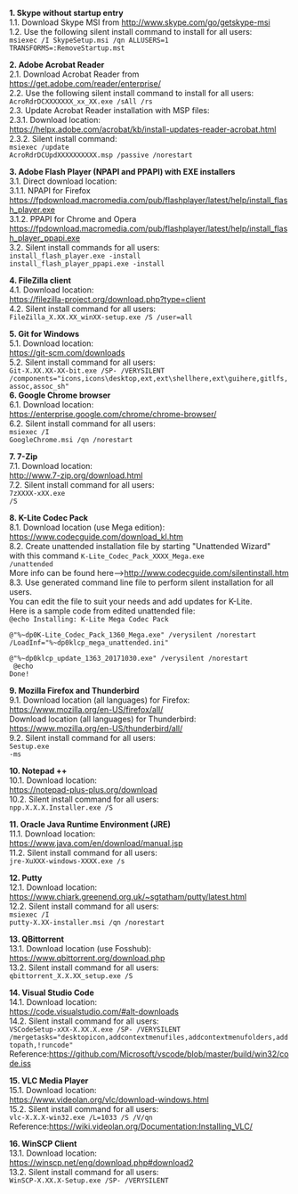 <b>1. Skype without startup entry</b><br>
1.1. Download Skype MSI from <a href>http://www.skype.com/go/getskype-msi</a> <br>
1.2. Use the following silent install command to install for all users: <br>
<code>msiexec /I SkypeSetup.msi /qn ALLUSERS=1  TRANSFORMS=:RemoveStartup.mst</code></br>

<b>2. Adobe Acrobat Reader</b><br>
2.1. Download Acrobat Reader from <a href>https://get.adobe.com/reader/enterprise/</a><br>
2.2. Use the following silent install command to install for all users: <br>
<code>AcroRdrDCXXXXXXX_xx_XX.exe /sAll /rs</code></br>
2.3. Update Acrobat Reader installation with MSP files:<br>
2.3.1. Download location:<br>
<a href>https://helpx.adobe.com/acrobat/kb/install-updates-reader-acrobat.html</a><br>
2.3.2. Silent install command:<br>
<code>msiexec /update AcroRdrDCUpdXXXXXXXXXX.msp /passive /norestart</code><br>

<b>3. Adobe Flash Player (NPAPI and PPAPI) with EXE installers</b><br>
3.1. Direct download location:<br>
3.1.1. NPAPI for Firefox<br>
<a href>https://fpdownload.macromedia.com/pub/flashplayer/latest/help/install_flash_player.exe</a><br>
3.1.2. PPAPI for Chrome and Opera<br>
<a href>https://fpdownload.macromedia.com/pub/flashplayer/latest/help/install_flash_player_ppapi.exe</a><br>
3.2. Silent install commands for all users:<br>
<code>install_flash_player.exe -install</code><br>
<code>install_flash_player_ppapi.exe -install</code><br>

<b>4. FileZilla client</b><br>
4.1. Download location:<br>
<a href>https://filezilla-project.org/download.php?type=client</a><br>
4.2. Silent install command for all users:<br>
<code>FileZilla_X.XX.XX_winXX-setup.exe /S /user=all</code>

<b>5. Git for Windows</b><br>
5.1. Download location:<br>
<a href>https://git-scm.com/downloads</a><br>
5.2. Silent install command for all users:<br>
<code>Git-X.XX.XX-XX-bit.exe /SP- /VERYSILENT /components="icons,icons\desktop,ext,ext\shellhere,ext\guihere,gitlfs,assoc,assoc_sh"</code><br>
<b>6. Google Chrome browser</b><br>
6.1. Download location:<br>
<a href>https://enterprise.google.com/chrome/chrome-browser/</a><br>
6.2. Silent install command for all users:<br>
<code>msiexec /I GoogleChrome.msi /qn /norestart</code>

<b>7. 7-Zip</b><br>
7.1. Download location:<br>
<a href>http://www.7-zip.org/download.html</a><br>
7.2. Silent install command for all users:<br>
<code>7zXXXX-xXX.exe /S</code><br>

<b>8. K-Lite Codec Pack</b><br>
8.1. Download location (use Mega edition):<br>
<a href>https://www.codecguide.com/download_kl.htm</a><br>
8.2. Create unattended installation file by starting "Unattended Wizard"<br>
with this command <code>K-Lite_Codec_Pack_XXXX_Mega.exe /unattended</code><br>
More info can be found here--><a href>http://www.codecguide.com/silentinstall.htm</a><br>
8.3. Use generated command line file to perform silent installation for all users.<br>
You can edit the file to suit your needs and add updates for K-Lite.<br>
Here is a sample code from edited unattended file:<br>
<code>@echo Installing: K-Lite Mega Codec Pack<br>
@"%~dp0K-Lite_Codec_Pack_1360_Mega.exe" /verysilent /norestart /LoadInf="%~dp0klcp_mega_unattended.ini"<br>
@"%~dp0klcp_update_1363_20171030.exe" /verysilent /norestart<br>
@echo Done!</code><br>

<b>9. Mozilla Firefox and Thunderbird</b><br>
9.1. Download location (all languages) for Firefox:<br>
<a href>https://www.mozilla.org/en-US/firefox/all/</a><br>
Download location (all languages) for Thunderbird:<br>
<a href>https://www.mozilla.org/en-US/thunderbird/all/</a><br>
9.2. Silent install command for all users:<br>
<code>Sestup.exe -ms</code>

<b>10. Notepad ++</b><br>
10.1. Download location:<br>
<a href>https://notepad-plus-plus.org/download</a><br>
10.2. Silent install command for all users:<br>
<code>npp.X.X.X.Installer.exe /S</code><br>

<b>11. Oracle Java Runtime Environment (JRE)</b><br>
11.1. Download location:<br>
<a href>https://www.java.com/en/download/manual.jsp</a><br>
11.2. Silent install command for all users:<br>
<code>jre-XuXXX-windows-XXXX.exe /s</code><br>

<b>12. Putty</b><br>
12.1. Download location:<br>
<a href>https://www.chiark.greenend.org.uk/~sgtatham/putty/latest.html</a><br>
12.2. Silent install command for all users:<br>
<code>msiexec /I putty-X.XX-installer.msi /qn /norestart</code><br>

<b>13. QBittorrent</b><br>
13.1. Download location (use Fosshub):<br>
<a href>https://www.qbittorrent.org/download.php</a><br>
13.2. Silent install command for all users:<br>
<code>qbittorrent_X.X.XX_setup.exe /S</code><br>

<b>14. Visual Studio Code</b><br>
14.1. Download location:<br>
<a href>https://code.visualstudio.com/#alt-downloads</a><br>
14.2. Silent install command for all users:<br>
<code>VSCodeSetup-xXX-X.XX.X.exe /SP- /VERYSILENT /mergetasks="desktopicon,addcontextmenufiles,addcontextmenufolders,addtopath,!runcode"</code><br>
Reference:<a href>https://github.com/Microsoft/vscode/blob/master/build/win32/code.iss</a><br>

<b>15. VLC Media Player</b><br>
15.1. Download location:<br>
<a href>https://www.videolan.org/vlc/download-windows.html</a><br>
15.2. Silent install command for all users:<br>
<code>vlc-X.X.X-win32.exe /L=1033 /S /V/qn</code><br>
Reference:<a href>https://wiki.videolan.org/Documentation:Installing_VLC/</a><br>

<b>16. WinSCP Client</b><br>
13.1. Download location:<br>
<a href>https://winscp.net/eng/download.php#download2</a><br>
13.2. Silent install command for all users:<br>
<code>WinSCP-X.XX.X-Setup.exe /SP- /VERYSILENT</code><br>